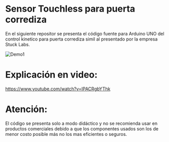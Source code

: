 # Sensor Touchless para puerta corrediza
En el siguiente repositor se presenta el código fuente para Arduino UNO del control kinetico para puerta corrediza simil al presentado por la empresa Stuck Labs.

![Demo1](Demo1.gif)

# Explicación en video:
https://www.youtube.com/watch?v=IPACRgbYThk

# Atención:

El código se presenta solo a modo didáctico y no se recomienda usar en productos comerciales debido a que los componentes usados son los de menor costo posible más no los mas eficientes o seguros.

